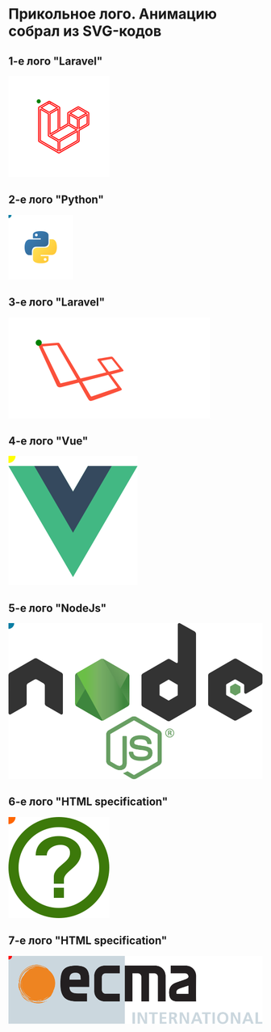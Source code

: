 # Прикольное лого. Анимацию собрал из SVG-кодов 

## 1-е лого "Laravel"
<img src="./laravel-logo.svg" alt="">

## 2-е лого "Python"
<img src="./python-logo.svg" alt="">

## 3-е лого "Laravel"
<img src="./laravel-logo2.svg" alt="">

## 4-е лого "Vue"
<img src="./vue-logo.svg" alt="">

## 5-е лого "NodeJs"
<img src="./nodejs-logo.svg" alt="">

## 6-е лого "HTML specification"
<img src="./html-specification-logo.svg" alt="">

## 7-е лого "HTML specification"
<img src="./ecmascript-specification-logo.svg" alt="">




